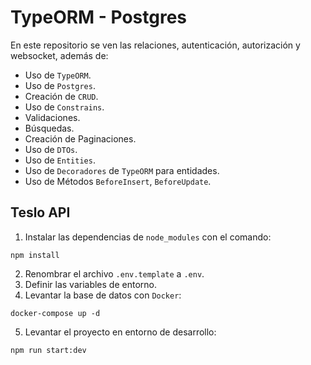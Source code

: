 # TypeORM - Postgres

En este repositorio se ven las relaciones, autenticación, autorización y websocket, además de: 

- Uso de `TypeORM`.
- Uso de `Postgres`.
- Creación de `CRUD`.
- Uso de `Constrains`.
- Validaciones.
- Búsquedas.
- Creación de Paginaciones.
- Uso de `DTOs`.
- Uso de `Entities`.
- Uso de `Decoradores` de `TypeORM` para entidades.
- Uso de Métodos `BeforeInsert`, `BeforeUpdate`.

## Teslo API
1. Instalar las dependencias de `node_modules` con el comando:
```
npm install
```
2. Renombrar el archivo `.env.template` a `.env`.
3. Definir las variables de entorno.
4. Levantar la base de datos con `Docker`:
```
docker-compose up -d
``` 
5. Levantar el proyecto en entorno de desarrollo: 
```
npm run start:dev
``` 